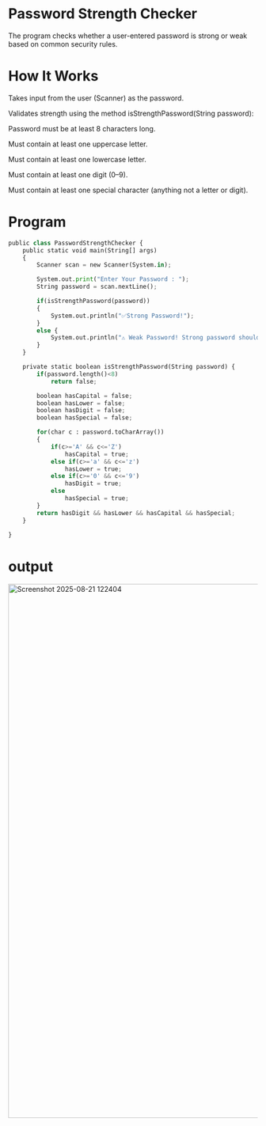 # Password Strength Checker
The program checks whether a user-entered password is strong or weak based on common security rules.

# How It Works

Takes input from the user (Scanner) as the password.

Validates strength using the method isStrengthPassword(String password):

Password must be at least 8 characters long.

Must contain at least one uppercase letter.

Must contain at least one lowercase letter.

Must contain at least one digit (0–9).

Must contain at least one special character (anything not a letter or digit).

# Program
```python
public class PasswordStrengthChecker {
    public static void main(String[] args)
    {
        Scanner scan = new Scanner(System.in);

        System.out.print("Enter Your Password : ");
        String password = scan.nextLine();

        if(isStrengthPassword(password))
        {
            System.out.println("✅Strong Password!");
        }
        else {
            System.out.println("⚠ Weak Password! Strong password should have a length more than 8,capital,number and a symbol.");
        }
    }

    private static boolean isStrengthPassword(String password) {
        if(password.length()<8)
            return false;

        boolean hasCapital = false;
        boolean hasLower = false;
        boolean hasDigit = false;
        boolean hasSpecial = false;

        for(char c : password.toCharArray())
        {
            if(c>='A' && c<='Z')
                hasCapital = true;
            else if(c>='a' && c<='z')
                hasLower = true;
            else if(c>='0' && c<='9')
                hasDigit = true;
            else
                hasSpecial = true;
        }
        return hasDigit && hasLower && hasCapital && hasSpecial;
    }

}
```
# output
<img width="1920" height="1080" alt="Screenshot 2025-08-21 122404" src="https://github.com/user-attachments/assets/edd782da-8d0a-4fa6-90aa-c528aba30fcd" />


